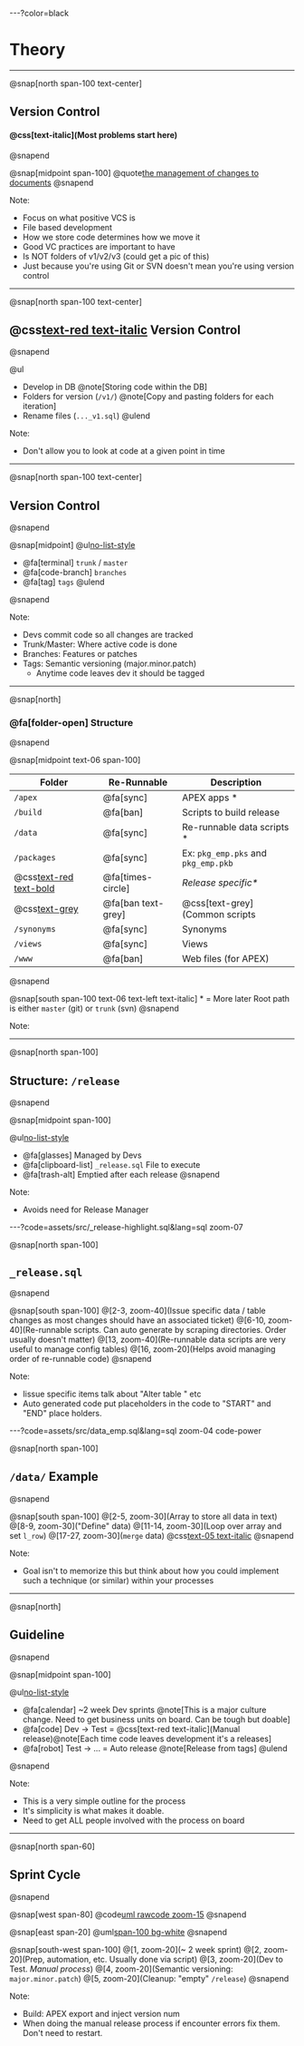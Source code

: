 ---?color=black

# Theory

---

@snap[north span-100 text-center]
## Version Control
#### @css[text-italic](Most problems start here)
@snapend

@snap[midpoint span-100]
@quote[the management of changes to documents]([Wikipedia](https://en.wikipedia.org/wiki/Version_control))
@snapend



Note:
- Focus on what positive VCS is
- File based development
- How we store code determines how we move it
- Good VC practices are important to have
- Is NOT folders of v1/v2/v3 (could get a pic of this)
- Just because you're using Git or SVN doesn't mean you're using version control

---

@snap[north span-100 text-center]
## @css[text-red text-italic](Not) Version Control
@snapend


@ul[](true)
- Develop in DB @note[Storing code within the DB]
- Folders for version (`/v1/`) @note[Copy and pasting folders for each iteration]
- Rename files (`..._v1.sql`)
@ulend


Note:
- Don't allow you to look at code at a given point in time

--- 

@snap[north span-100 text-center]
## Version Control
@snapend

@snap[midpoint]
@ul[no-list-style](false)
- @fa[terminal] `trunk` / `master`
- @fa[code-branch] `branches`
- @fa[tag] `tags`
@ulend

@snapend

Note:
- Devs commit code so all changes are tracked
- Trunk/Master: Where active code is done
- Branches: Features or patches
- Tags: Semantic versioning (major.minor.patch)
  - Anytime code leaves dev it should be tagged


---
@snap[north]
### @fa[folder-open] Structure
@snapend

@snap[midpoint text-06 span-100]

| Folder | Re-Runnable | Description | 
| --- | --- | --- |
| `/apex` |@fa[sync] | APEX apps * |
| `/build` | @fa[ban] | Scripts to build release |
| `/data` |@fa[sync] | Re-runnable data scripts \*  |
| `/packages` | @fa[sync] |Ex: `pkg_emp.pks` and `pkg_emp.pkb` |
| @css[text-red text-bold](`/release`) | @fa[times-circle] | _Release specific*_ |
| @css[text-grey](`/scripts`) | @fa[ban text-grey] | @css[text-grey](Common scripts  | / helpers for developers)  | 
| `/synonyms` | @fa[sync] | Synonyms |
| `/views` | @fa[sync] | Views | 
| `/www` | @fa[ban] | Web files (for APEX) |

@snapend


@snap[south span-100 text-06 text-left text-italic]
\* = More later
Root path is either `master` (git) or `trunk` (svn)
@snapend

Note:

---

@snap[north span-100]
## Structure: `/release`
@snapend


@snap[midpoint span-100]

@ul[no-list-style](false)
- @fa[glasses] Managed by Devs
- @fa[clipboard-list] `_release.sql` File to execute
- @fa[trash-alt] Emptied after each release
@snapend


Note:
- Avoids need for Release Manager

---?code=assets/src/_release-highlight.sql&lang=sql zoom-07

@snap[north span-100]
## `_release.sql`
@snapend

@snap[south span-100]
@[2-3, zoom-40](Issue specific data / table changes as most changes should have an associated ticket)
@[6-10, zoom-40](Re-runnable scripts. Can auto generate by scraping directories. Order usually doesn't matter)
@[13, zoom-40](Re-runnable data scripts are very useful to manage config tables)
@[16, zoom-20](Helps avoid managing order of re-runnable code)
@snapend

Note:
- Iissue specific items talk about "Alter table " etc
- Auto generated code put placeholders in the code to "START" and "END" place holders.

---?code=assets/src/data_emp.sql&lang=sql zoom-04 code-power

@snap[north span-100]
## `/data/` Example
@snapend

@snap[south span-100]
@[2-5, zoom-30](Array to store all data in text)
@[8-9, zoom-30]("Define" data)
@[11-14, zoom-30](Loop over array and set `l_row`)
@[17-27, zoom-30](`merge` data)
@css[text-05 text-italic](@gitlink[download](assets/src/data_emp.sql))
@snapend

Note: 
- Goal isn't to memorize this but think about how you could implement such a technique (or similar) within your processes


---

@snap[north]
## Guideline
@snapend


@snap[midpoint span-100]

@ul[no-list-style](true)
- @fa[calendar] ~2 week Dev sprints @note[This is a major culture change. Need to get business units on board. Can be tough but doable]
- @fa[code] Dev -> Test = @css[text-red text-italic](Manual release)@note[Each time code leaves development it's a releases]
- @fa[robot] Test -> ... = Auto release @note[Release from tags]
@ulend

@snapend


Note:
- This is a very simple outline for the process
- It's simplicity is what makes it doable.
- Need to get ALL people involved with the process on board

---

@snap[north span-60]
## Sprint Cycle
@snapend

@snap[west span-80]
@code[uml rawcode zoom-15](assets/src/uml/theory-sprint.puml?tags=process)
@snapend

@snap[east span-20]
@uml[span-100 bg-white](assets/src/uml/theory-sprint.puml)
@snapend

@snap[south-west span-100]
@[1, zoom-20](~ 2 week sprint)
@[2, zoom-20](Prep, automation, etc. Usually done via script)
@[3, zoom-20](Dev to Test. _Manual process_)
@[4, zoom-20](Semantic versioning: `major.minor.patch`)
@[5, zoom-20](Cleanup: "empty" `/release`)
@snapend

Note:
- Build: APEX export and inject version num
- When doing the manual release process if encounter errors fix them. Don't need to restart.


